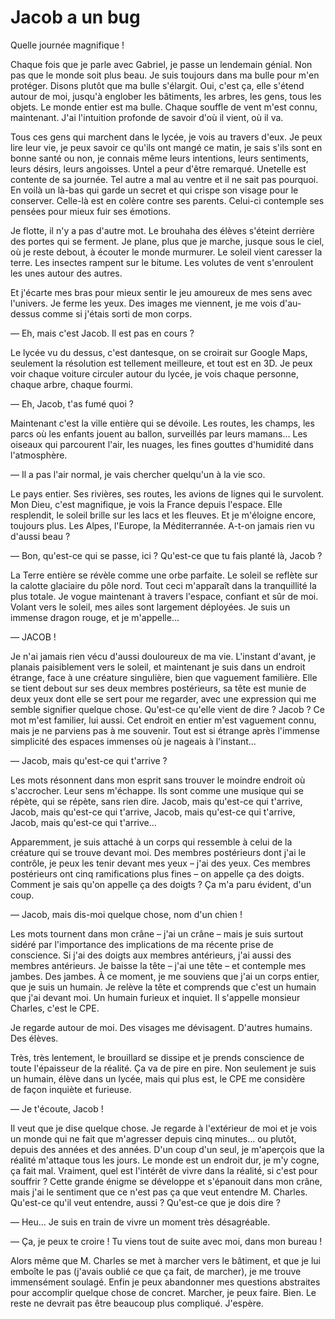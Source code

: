 # Jacob a un bug

Quelle journée magnifique !

Chaque fois que je parle avec Gabriel, je passe un lendemain génial.
Non pas que le monde soit plus beau.
Je suis toujours dans ma bulle pour m'en protéger.
Disons plutôt que ma bulle s'élargit.
Oui, c'est ça, elle s'étend autour de moi, jusqu'à englober les bâtiments, les arbres, les gens, tous les objets.
Le monde entier est ma bulle.
Chaque souffle de vent m'est connu, maintenant.
J'ai l'intuition profonde de savoir d'où il vient, où il va.

Tous ces gens qui marchent dans le lycée, je vois au travers d'eux.
Je peux lire leur vie, je peux savoir ce qu'ils ont mangé ce matin,
je sais s'ils sont en bonne santé ou non, je connais même leurs intentions, leurs sentiments, leurs désirs, leurs angoisses.
Untel a peur d'être remarqué.
Unetelle est contente de sa journée.
Tel autre a mal au ventre et il ne sait pas pourquoi.
En voilà un là-bas qui garde un secret et qui crispe son visage pour le conserver.
Celle-là est en colère contre ses parents.
Celui-ci contemple ses pensées pour mieux fuir ses émotions.

Je flotte, il n'y a pas d'autre mot.
Le brouhaha des élèves s'éteint derrière des portes qui se ferment.
Je plane, plus que je marche, jusque sous le ciel, où je reste debout, à écouter le monde murmurer.
Le soleil vient caresser la terre.
Les insectes rampent sur le bitume.
Les volutes de vent s'enroulent les unes autour des autres.

Et j'écarte mes bras pour mieux sentir le jeu amoureux de mes sens avec l'univers.
Je ferme les yeux.
Des images me viennent, je me vois d'au-dessus comme si j'étais sorti de mon corps.

— Eh, mais c'est Jacob. Il est pas en cours ?

Le lycée vu du dessus, c'est dantesque, on se croirait sur Google Maps, seulement la résolution est tellement meilleure, et tout est en 3D.
Je peux voir chaque voiture circuler autour du lycée, je vois chaque personne, chaque arbre, chaque fourmi.

— Eh, Jacob, t'as fumé quoi ?

Maintenant c'est la ville entière qui se dévoile. Les routes, les champs, les parcs où les enfants jouent au ballon, surveillés par leurs mamans...
Les oiseaux qui parcourent l'air, les nuages, les fines gouttes d'humidité dans l'atmosphère.

— Il a pas l'air normal, je vais chercher quelqu'un à la vie sco.

Le pays entier. Ses rivières, ses routes, les avions de lignes qui le survolent.
Mon Dieu, c'est magnifique, je vois la France depuis l'espace.
Elle resplendit, le soleil brille sur les lacs et les fleuves.
Et je m'éloigne encore, toujours plus.
Les Alpes, l'Europe, la Méditerrannée.
A-t-on jamais rien vu d'aussi beau ?

— Bon, qu'est-ce qui se passe, ici ? Qu'est-ce que tu fais planté là, Jacob ?

La Terre entière se révèle comme une orbe parfaite.
Le soleil se reflète sur la calotte glaciaire du pôle nord.
Tout ceci m'apparaît dans la tranquillité la plus totale.
Je vogue maintenant à travers l'espace, confiant et sûr de moi.
Volant vers le soleil, mes ailes sont largement déployées.
Je suis un immense dragon rouge, et je m'appelle...

— JACOB !

Je n'ai jamais rien vécu d'aussi douloureux de ma vie.
L'instant d'avant, je planais paisiblement vers le soleil, et maintenant je suis dans un endroit étrange, face à une créature singulière, bien que vaguement familière.
Elle se tient debout sur ses deux membres postérieurs, sa tête est munie de deux yeux dont elle se sert pour me regarder, avec une expression qui me semble signifier quelque chose.
Qu'est-ce qu'elle vient de dire ?
Jacob ? Ce mot m'est familier, lui aussi.
Cet endroit en entier m'est vaguement connu, mais je ne parviens pas à me souvenir.
Tout est si étrange après l'immense simplicité des espaces immenses où je nageais à l'instant...

— Jacob, mais qu'est-ce qui t'arrive ?

Les mots résonnent dans mon esprit sans trouver le moindre endroit où s'accrocher.
Leur sens m'échappe.
Ils sont comme une musique qui se répète, qui se répète, sans rien dire.
Jacob, mais qu'est-ce qui t'arrive, Jacob, mais qu'est-ce qui t'arrive,
Jacob, mais qu'est-ce qui t'arrive, Jacob, mais qu'est-ce qui t'arrive...

Apparemment, je suis attaché à un corps qui ressemble à celui de la créature qui se trouve devant moi.
Des membres postérieurs dont j'ai le contrôle, je peux les tenir devant mes yeux – j'ai des yeux.
Ces membres postérieurs ont cinq ramifications plus fines – on appelle ça des doigts.
Comment je sais qu'on appelle ça des doigts ?
Ça m'a paru évident, d'un coup.

— Jacob, mais dis-moi quelque chose, nom d'un chien !

Les mots tournent dans mon crâne – j'ai un crâne – mais je suis surtout sidéré par l'importance des implications de ma récente prise de conscience.
Si j'ai des doigts aux membres antérieurs, j'ai aussi des membres antérieurs.
Je baisse la tête – j'ai une tête – et contemple mes jambes. Des jambes.
À ce moment, je me souviens que j'ai un corps entier, que je suis un humain.
Je relève la tête et comprends que c'est un humain que j'ai devant moi.
Un humain furieux et inquiet.
Il s'appelle monsieur Charles, c'est le CPE.

Je regarde autour de moi.
Des visages me dévisagent.
D'autres humains. Des élèves.

Très, très lentement, le brouillard se dissipe et je prends conscience de toute l'épaisseur de la réalité.
Ça va de pire en pire.
Non seulement je suis un humain, élève dans un lycée, mais qui plus est, le CPE me considère de façon inquiète et furieuse.

— Je t'écoute, Jacob !

Il veut que je dise quelque chose.
Je regarde à l'extérieur de moi et je vois un monde qui ne fait que m'agresser depuis cinq minutes... ou plutôt, depuis des années et des années.
D'un coup d'un seul, je m'aperçois que la réalité m'attaque tous les jours.
Le monde est un endroit dur, je m'y cogne, ça fait mal.
Vraiment, quel est l'intérêt de vivre dans la réalité, si c'est pour souffrir ?
Cette grande énigme se développe et s'épanouit dans mon crâne, mais j'ai le sentiment que ce n'est pas ça que veut entendre M. Charles.
Qu'est-ce qu'il veut entendre, aussi ?
Qu'est-ce que je dois dire ?

— Heu... Je suis en train de vivre un moment très désagréable.

— Ça, je peux te croire ! Tu viens tout de suite avec moi, dans mon bureau !

Alors même que M. Charles se met à marcher vers le bâtiment, et que je lui emboîte le pas (j'avais oublié ce que ça fait, de marcher), je me trouve immensément soulagé.
Enfin je peux abandonner mes questions abstraites pour accomplir quelque chose de concret.
Marcher, je peux faire.
Bien. Le reste ne devrait pas être beaucoup plus compliqué. J'espère.
